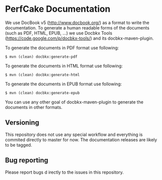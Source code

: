 PerfCake Documentation
======================

We use DocBook v5 (http://www.docbook.org/) as a format to write the documentation. 
To generate a human readable forms of the documents (such as PDF, HTML, EPUB, ...) we use Docbkx Tools (https://code.google.com/p/docbkx-tools/) and its docbkx-maven-plugin.

To generate the documents in PDF format use following:
```
$ mvn (clean) docbkx:generate-pdf
```

To generate the documents in HTML format use following:
```
$ mvn (clean) docbkx:generate-html
```

To generate the documents in EPUB format use following:
```
$ mvn (clean) docbkx:generate-epub
```

You can use any other goal of docbkx-maven-plugin to generate the documents in other formats.

Versioning
----------

This repository does not use any special workflow and everything is commited directly to master for now.
The documentation releases are likely to be tagged.

Bug reporting
-------------

Please report bugs d irectly to the issues in this repository.
